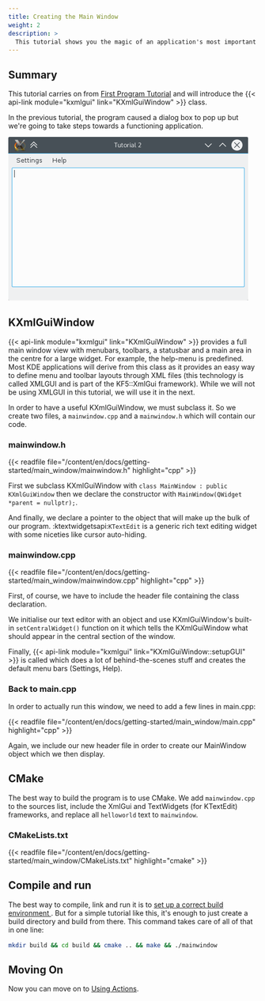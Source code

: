 ```yaml
---
title: Creating the Main Window
weight: 2
description: >
  This tutorial shows you the magic of an application's most important thing: The main window.
---
```


## Summary

This tutorial carries on from [First Program Tutorial](hello_world) and will introduce the {{< api-link module="kxmlgui" link="KXmlGuiWindow" >}} class. 

In the previous tutorial, the program caused a dialog box to pop up but we're going to take steps towards a functioning application.

![](result.png)

## KXmlGuiWindow

{{< api-link module="kxmlgui" link="KXmlGuiWindow" >}} provides a full main window view with menubars, toolbars, a statusbar and a main area in the centre for a large widget. For example, the help-menu is predefined. Most KDE applications will derive from this class as it provides an easy way to define menu and toolbar layouts through XML files (this technology is called XMLGUI and is part of the KF5::XmlGui framework). While we will not be using XMLGUI in this tutorial, we will use it in the next.

In order to have a useful KXmlGuiWindow, we must subclass it. So we create two files, a `mainwindow.cpp` and a `mainwindow.h` which will contain our code.

### mainwindow.h


{{< readfile file="/content/en/docs/getting-started/main_window/mainwindow.h" highlight="cpp" >}}

First we subclass KXmlGuiWindow with `class MainWindow : public KXmlGuiWindow` then we declare the constructor with `MainWindow(QWidget *parent = nullptr);`.

And finally, we declare a pointer to the object that will make up the bulk of our program. :ktextwidgetsapi:`KTextEdit` is a generic rich text editing widget with some niceties like cursor auto-hiding. 

### mainwindow.cpp

{{< readfile file="/content/en/docs/getting-started/main_window/mainwindow.cpp" highlight="cpp" >}}

First, of course, we have to include the header file containing the class declaration. 

We initialise our text editor with an object and use KXmlGuiWindow's built-in `setCentralWidget()` function on it which tells the KXmlGuiWindow what should appear in the central section of the window. 

Finally, {{< api-link module="kxmlgui" link="KXmlGuiWindow::setupGUI" >}} is called which does a lot of behind-the-scenes stuff and creates the default menu bars (Settings, Help). 

### Back to main.cpp

In order to actually run this window, we need to add a few lines in main.cpp:


{{< readfile file="/content/en/docs/getting-started/main_window/main.cpp" highlight="cpp" >}}

Again, we include our new header file in order to create our MainWindow object which we then display. 

## CMake

The best way to build the program is to use CMake. We add `mainwindow.cpp` to the sources list, include the XmlGui and TextWidgets (for KTextEdit) frameworks, and replace all `helloworld` text to `mainwindow`. 

### CMakeLists.txt

{{< readfile file="/content/en/docs/getting-started/main_window/CMakeLists.txt" highlight="cmake" >}}

## Compile and run

The best way to compile, link and run it is to [set up a correct build environment ](https://community.kde.org/Get_Involved/development#One-time_setup:_your_development_environment). But for a simple tutorial like this, it's enough to just create a build directory and build from there. This command takes care of all of that in one line:

```bash
mkdir build && cd build && cmake .. && make && ./mainwindow
```

Moving On
---------

Now you can move on to [Using Actions](using_actions).
